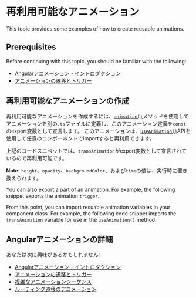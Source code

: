 # 再利用可能なアニメーション

This topic provides some examples of how to create reusable animations.

## Prerequisites

Before continuing with this topic, you should be familiar with the following:

* [Angularアニメーション・イントロダクション](guide/animations)
* [アニメーションの遷移とトリガー](guide/transition-and-triggers)

## 再利用可能なアニメーションの作成

再利用可能なアニメーションを作成するには、[`animation()`](api/animations/animation)メソッドを使用してアニメーションを別の`.ts`ファイルに定義し、このアニメーション定義を`const`のexport変数として宣言します。 このアニメーションは、[`useAnimation()`](api/animations/useAnimation)APIを使用して任意のコンポーネントでimportすると再利用できます。

<code-example path="animations/src/app/animations.1.ts" header="src/app/animations.ts" region="animation-const" language="typescript"></code-example>

上記のコードスニペットでは、`transAnimation`がexport変数として宣言されているので再利用可能です。

<div class="alert is-helpful">

**Note:** `height`、`opacity`、`backgroundColor`、および`time`の値は、実行時に置き換えられます。
</div>

You can also export a part of an animation. For example, the following snippet exports the animation `trigger`.

<code-example path="animations/src/app/animations.1.ts" header="src/app/animations.1.ts" region="trigger-const" language="typescript"></code-example>

From this point, you can import resuable animation variables in your component class. For example, the following code snippet imports the `transAnimation` variable for use in the `useAnimation()` method.

<code-example path="animations/src/app/open-close.component.3.ts" header="src/app/open-close.component.ts" region="reusable" language="typescript"></code-example>

## Angularアニメーションの詳細

あなたは次に興味があるかもしれません:

* [Angularアニメーション・イントロダクション](guide/animations)
* [アニメーションの遷移とトリガー](guide/transition-and-triggers)
* [複雑なアニメーションシーケンス](guide/complex-animation-sequences)
* [ルーティング遷移のアニメーション](guide/route-animations)
